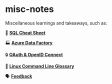 # misc-notes
Miscellaneous learnings and takeaways, such as:

💫 **[SQL Cheat Sheet](SQL-cheat-sheet.md)**

🏭 **[Azure Data Factory](Azure-Data-Factory-Notes.md)**

🔒 **[OAuth & OpenID Connect](OAuth-and-OpenID-Connect.md)**

🐧 **[Linux Command Line Glossary](Linux-Command-Line-Glossary.md)**

🗣️ **[Feedback](Feedback.md)**
